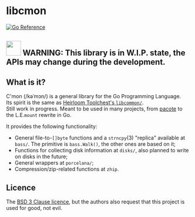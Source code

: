 # libcmon
[![Go Reference](https://pkg.go.dev/badge/pindorama.net.br/libcmon.svg)](https://pkg.go.dev/pindorama.net.br/libcmon)

## <img src="https://github.com/user-attachments/assets/ea106675-94e2-4a67-bbc6-c992e9159ac8" height=40> **WARNING**: This library is in W.I.P. state, the APIs may change during the development.

## What is it?

C'mon (/kəˈmɔn/) is a general library for the Go Programming Language.  
Its spirit is the same as [Heirloom Toolchest's
``libcommon/``](https://github.com/Projeto-Pindorama/heirloom-ng/tree/master/libcommon).  
Still work in progress. Meant to be used in many projects, from
[pacote](https://github.com/Projeto-Pindorama/pacote) to the L.E.``mount``
rewrite in Go.

It provides the following functionality:

* General file-to-``[]byte`` functions and a ``strncpy``(3) "replica" available
  at ``bass/``. The primitive is ``bass.Walk()``, the other ones are based on it;
* Functions for collecting disk information at ``disks/``, also planned to write
  on disks in the future;
* General wrappers at ``porcelana/``;
* Compression/zip-related functions at ``zhip``.

## Licence

The
[BSD 3 Clause licence](https://github.com/Projeto-Pindorama/libcmon?tab=License-1-ov-file),
but the authors also request that this project is used for good, not evil.
